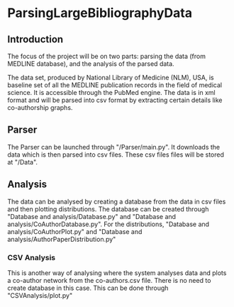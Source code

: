 # ParsingLargeBibliographyData

## Introduction

The focus of the project will be on two parts: parsing the data (from MEDLINE database), and the analysis of the parsed data. 

The data set, produced by National Library of Medicine (NLM), USA, is baseline set of all the MEDLINE publication records in the field of medical science. It is accessible through the PubMed engine. The data is in xml format and will be parsed into csv format by extracting certain details like co-authorship graphs.

## Parser

The Parser can be launched through "/Parser/main.py". It downloads the data which is then parsed into csv files. These csv files files will be stored at "/Data".

## Analysis

The data can be analysed by creating a database from the data in csv files and then plotting distributions.
The database can be created through "Database and analysis/Database.py" and "Database and analysis/CoAuthorDatabase.py".
For the distributions, "Database and analysis/CoAuthorPlot.py" and "Database and analysis/AuthorPaperDistribution.py"

### CSV Analysis

This is another way of analysing where the system analyses data and plots a co-author network from the co-authors.csv file. There is no need to create database in this case.
This can be done through "CSVAnalysis/plot.py"
